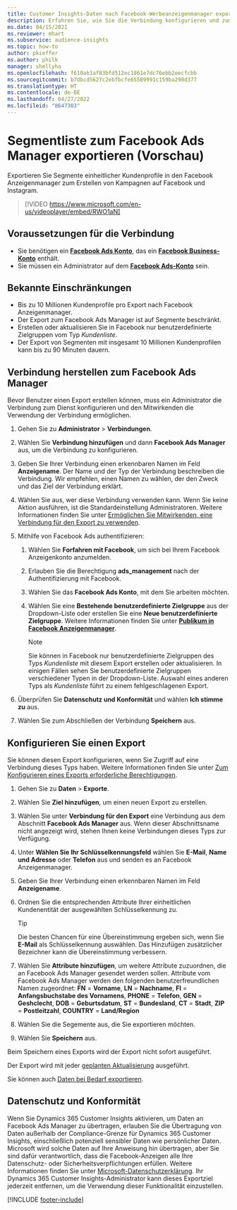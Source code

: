 ```yaml
---
title: Customer Insights-Daten nach Facebook-Werbeanzeigenmanager exportieren (enthält Video)
description: Erfahren Sie, wie Sie die Verbindung konfigurieren und zum Facebook Ads Manager exportieren.
ms.date: 04/15/2021
ms.reviewer: mhart
ms.subservice: audience-insights
ms.topic: how-to
author: pkieffer
ms.author: philk
manager: shellyha
ms.openlocfilehash: f610ab1af83bfd512ec1861e7dc76ebb2eecfcbb
ms.sourcegitcommit: b7dbcd5627c2ebfbcfe65589991c159ba290d377
ms.translationtype: HT
ms.contentlocale: de-DE
ms.lasthandoff: 04/27/2022
ms.locfileid: "8647303"
---
```

# <a name="export-segments-list-to-facebook-ads-manager-preview"></a>Segmentliste zum Facebook Ads Manager exportieren (Vorschau)

Exportieren Sie Segmente einheitlicher Kundenprofile in den Facebook Anzeigenmanager zum Erstellen von Kampagnen auf Facebook und Instagram.

> [!VIDEO https://www.microsoft.com/en-us/videoplayer/embed/RWO1aN]

## <a name="prerequisites-for-connection"></a>Voraussetzungen für die Verbindung

- Sie benötigen ein [**Facebook Ads Konto**](https://www.facebook.com/business/learn/lessons/step-by-step-ads-manager-account), das ein [**Facebook Business-Konto**](https://business.facebook.com/) enthält.
- Sie müssen ein Administrator auf dem [**Facebook Ads-Konto**](https://www.facebook.com/business/learn/lessons/step-by-step-ads-manager-account) sein.

## <a name="known-limitations"></a>Bekannte Einschränkungen

- Bis zu 10 Millionen Kundenprofile pro Export nach Facebook Anzeigenmanager.
- Der Export zum Facebook Ads Manager ist auf Segmente beschränkt.
- Erstellen oder aktualisieren Sie in Facebook nur benutzerdefinierte Zielgruppen vom Typ *Kundenliste*.
- Der Export von Segmenten mit insgesamt 10 Millionen Kundenprofilen kann bis zu 90 Minuten dauern.

## <a name="set-up-connection-to-facebook-ads-manager"></a>Verbindung herstellen zum Facebook Ads Manager

Bevor Benutzer einen Export erstellen können, muss ein Administrator die Verbindung zum Dienst konfigurieren und den Mitwirkenden die Verwendung der Verbindung ermöglichen.

1. Gehen Sie zu **Administrator** > **Verbindungen**.

1. Wählen Sie **Verbindung hinzufügen** und dann **Facebook Ads Manager** aus, um die Verbindung zu konfigurieren.

1. Geben Sie Ihrer Verbindung einen erkennbaren Namen im Feld **Anzeigename**. Der Name und der Typ der Verbindung beschreiben die Verbindung. Wir empfehlen, einen Namen zu wählen, der den Zweck und das Ziel der Verbindung erklärt.

1. Wählen Sie aus, wer diese Verbindung verwenden kann. Wenn Sie keine Aktion ausführen, ist die Standardeinstellung Administratoren. Weitere Informationen finden Sie unter [Ermöglichen Sie Mitwirkenden, eine Verbindung für den Export zu verwenden](connections.md#allow-contributors-to-use-a-connection-for-exports).

1. Mithilfe von Facebook Ads authentifizieren: 

   1. Wählen Sie **Forfahren mit Facebook**, um sich bei Ihrem Facebook Anzeigenkonto anzumelden.

   1. Erlauben Sie die Berechtigung **ads_management** nach der Authentifizierung mit Facebook.

   1. Wählen Sie das **Facebook Ads Konto**, mit dem Sie arbeiten möchten.

   1. Wählen Sie eine **Bestehende benutzerdefinierte Zielgruppe** aus der Dropdown-Liste oder erstellen Sie eine **Neue benutzerdefinierte Zielgruppe**. Weitere Informationen finden Sie unter [**Publikum in Facebook Anzeigenmanager**](https://www.facebook.com/business/help/744354708981227?id=2469097953376494).
      > [!NOTE]
      > Sie können in Facebook nur benutzerdefinierte Zielgruppen des Typs *Kundenliste* mit diesem Export erstellen oder aktualisieren. In einigen Fällen sehen Sie benutzerdefinierte Zielgruppen verschiedener Typen in der Dropdown-Liste. Auswahl eines anderen Typs als *Kundenliste* führt zu einem fehlgeschlagenen Export. 

1. Überprüfen Sie **Datenschutz und Konformität** und wählen **Ich stimme zu** aus.

1. Wählen Sie zum Abschließen der Verbindung **Speichern** aus.

## <a name="configure-an-export"></a>Konfigurieren Sie einen Export

Sie können diesen Export konfigurieren, wenn Sie Zugriff auf eine Verbindung dieses Typs haben. Weitere Informationen finden Sie unter [Zum Konfigurieren eines Exports erforderliche Berechtigungen](export-destinations.md#set-up-a-new-export).

1. Gehen Sie zu **Daten** > **Exporte**.

1. Wählen Sie **Ziel hinzufügen**, um einen neuen Export zu erstellen. 

1. Wählen Sie unter **Verbindung für den Export** eine Verbindung aus dem Abschnitt **Facebook Ads Manager** aus. Wenn dieser Abschnittsname nicht angezeigt wird, stehen Ihnen keine Verbindungen dieses Typs zur Verfügung.

1. Unter **Wählen Sie Ihr Schlüsselkennungsfeld** wählen Sie **E-Mail**, **Name und Adresse** oder **Telefon** aus und senden es an Facebook Anzeigenmanager. 

1. Geben Sie Ihrer Verbindung einen erkennbaren Namen im Feld **Anzeigename**.

1. Ordnen Sie die entsprechenden Attribute Ihrer einheitlichen Kundenentität der ausgewählten Schlüsselkennung zu.
   > [!TIP]
   > Die besten Chancen für eine Übereinstimmung ergeben sich, wenn Sie **E-Mail** als Schlüsselkennung auswählen. Das Hinzufügen zusätzlicher Bezeichner kann die Übereinstimmung verbessern.

1. Wählen Sie **Attribute hinzufügen**, um weitere Attribute zuzuordnen, die an Facebook Ads Manager gesendet werden sollen. Attribute vom Facebook Ads Manager werden den folgenden benutzerfreundlichen Namen zugeordnet: **FN** = **Vorname**, **LN** = **Nachname**, **FI** = **Anfangsbuchstabe des Vornamens**, **PHONE** = **Telefon**, **GEN** = **Geshclecht**, **DOB** = **Geburtsdatum**, **ST** = **Bundesland**, **CT** = **Stadt**, **ZIP** = **Postleitzahl**, **COUNTRY** = **Land/Region**

1. Wählen Sie die Segemente aus, die Sie exportieren möchten.

1. Wählen Sie **Speichern** aus.

Beim Speichern eines Exports wird der Export nicht sofort ausgeführt.

Der Export wird mit jeder [geplanten Aktualisierung](system.md#schedule-tab) ausgeführt. 

Sie können auch [Daten bei Bedarf exportieren](export-destinations.md#run-exports-on-demand). 

## <a name="data-privacy-and-compliance"></a>Datenschutz und Konformität

Wenn Sie Dynamics 365 Customer Insights aktivieren, um Daten an Facebook Ads Manager zu übertragen, erlauben Sie die Übertragung von Daten außerhalb der Compliance-Grenze für Dynamics 365 Customer Insights, einschließlich potenziell sensibler Daten wie persönlicher Daten. Microsoft wird solche Daten auf Ihre Anweisung hin übertragen, aber Sie sind dafür verantwortlich, dass die Facebook-Anzeigen alle Ihre Datenschutz- oder Sicherheitsverpflichtungen erfüllen. Weitere Informationen finden Sie unter [Microsoft-Datenschutzerklärung](https://go.microsoft.com/fwlink/?linkid=396732).
Ihr Dynamics 365 Customer Insights-Administrator kann dieses Exportziel jederzeit entfernen, um die Verwendung dieser Funktionalität einzustellen.


[!INCLUDE [footer-include](includes/footer-banner.md)]
